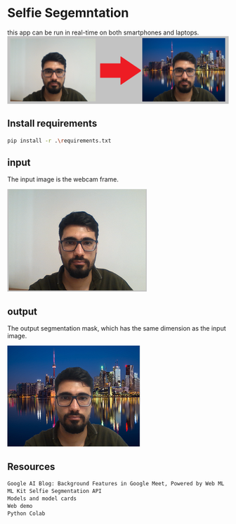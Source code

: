 # Selfie Segemntation
this app can be run in real-time on both smartphones and laptops.
![img](Selfie.png)
## Install requirements

```bash
pip install -r .\requirements.txt
```

## input
The input image is the webcam frame.

![img](Input.png)

## output
The output segmentation mask, which has the same dimension as the input image.

![img](Output.png)

## Resources
```bash
Google AI Blog: Background Features in Google Meet, Powered by Web ML
ML Kit Selfie Segmentation API
Models and model cards
Web demo
Python Colab
```
